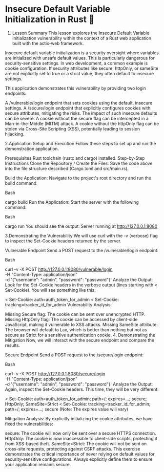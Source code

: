 # Insecure Default Variable Initialization in Rust 🦀

1. Lesson Summary
This lesson explores the Insecure Default Variable Initialization vulnerability within the context of a Rust web application built with the actix-web framework.

Insecure default variable initialization is a security oversight where variables are initialized with unsafe default values. This is particularly dangerous for security-sensitive settings. In web development, a common example is cookie configuration. If security attributes like secure, httpOnly, or sameSite are not explicitly set to true or a strict value, they often default to insecure settings.

This application demonstrates this vulnerability by providing two login endpoints:

A /vulnerable/login endpoint that sets cookies using the default, insecure settings.
A /secure/login endpoint that explicitly configures cookies with secure attributes, mitigating the risks.
The impact of such insecure defaults can be severe. A cookie without the secure flag can be intercepted in a Man-in-the-Middle (MITM) attack. A cookie without the httpOnly flag can be stolen via Cross-Site Scripting (XSS), potentially leading to session hijacking.

2.Application Setup and Execution
Follow these steps to set up and run the demonstration application.

Prerequisites
Rust toolchain (rustc and cargo) installed.
Step-by-Step Instructions
Clone the Repository / Create the Files:
Save the code above into the file structure described (Cargo.toml and src/main.rs).

Build the Application:
Navigate to the project's root directory and run the build command:

Bash

cargo build
Run the Application:
Start the server with the following command:

Bash

cargo run
You should see the output: Server running at http://127.0.0.1:8080

3.Demonstrating the Vulnerability
We will use curl with the -v (verbose) flag to inspect the Set-Cookie headers returned by the server.

Vulnerable Endpoint
Send a POST request to the /vulnerable/login endpoint:

Bash

curl -v -X POST http://127.0.0.1:8080/vulnerable/login \
-H "Content-Type: application/json" \
-d '{"username": "admin", "password": "password"}'
Analyze the Output:
Look for the Set-Cookie headers in the verbose output (lines starting with < Set-Cookie). You will see something like this:

< Set-Cookie: auth=auth_token_for_admin
< Set-Cookie: tracking=tracker_id_for_admin
Vulnerability Analysis:

Missing Secure flag: The cookie can be sent over unencrypted HTTP.
Missing HttpOnly flag: The cookie can be accessed by client-side JavaScript, making it vulnerable to XSS attacks.
Missing SameSite attribute: The browser will default to Lax, which is better than nothing but not as secure as Strict for a sensitive authentication cookie.
4. Demonstrating the Mitigation
Now, we will interact with the secure endpoint and compare the results.

Secure Endpoint
Send a POST request to the /secure/login endpoint:

Bash

curl -v -X POST http://127.0.0.1:8080/secure/login \
-H "Content-Type: application/json" \
-d '{"username": "admin", "password": "password"}'
Analyze the Output:
Again, inspect the Set-Cookie headers. This time, they will be very different:

< Set-Cookie: auth=auth_token_for_admin; path=/; expires=...; secure; HttpOnly; SameSite=Strict
< Set-Cookie: tracking=tracker_id_for_admin; path=/; expires=...; secure
(Note: The expires value will vary)

Mitigation Analysis:
By explicitly initializing the cookie attributes, we have fixed the vulnerabilities:

secure: The cookie will now only be sent over a secure HTTPS connection.
HttpOnly: The cookie is now inaccessible to client-side scripts, protecting it from XSS-based theft.
SameSite=Strict: The cookie will not be sent on cross-site requests, protecting against CSRF attacks.
This exercise demonstrates the critical importance of never relying on default values for security-sensitive configurations. Always explicitly define them to ensure your application remains secure.